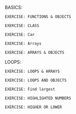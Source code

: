 BASICS:
    
    EXERCISE: FUNCTIONS & OBJECTS

    EXERCISE: CLASS

    EXERCISE: Car

    EXERCISE: Arrays

    EXERCISE: ARRAYS & OBJECTS



LOOPS:

    EXERCISE: LOOPS & ARRAYS

    EXERCISE: LOOPS AND OBJECTS

    EXERCISE: Find largest

    EXERCISE: HIGHLIGHTED NUMBERS

    EXERCISE: HIGHER OR LOWER


